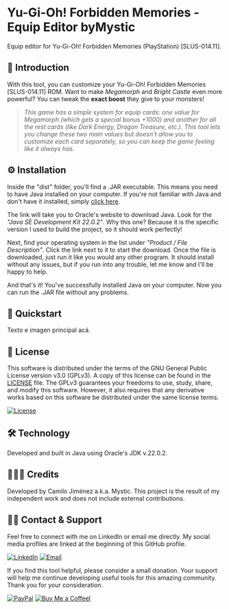 # Yu-Gi-Oh! Forbidden Memories - Equip Editor byMystic

Equip editor for Yu-Gi-Oh! Forbidden Memories (PlayStation) [SLUS-014.11].

## 📖 Introduction

With this tool, you can customize your Yu-Gi-Oh! Forbidden Memories [SLUS-014.11] ROM. Want to make *Megamorph* and *Bright Castle* even more powerful? You can tweak the **exact boost** they give to your monsters!

>*This game has a simple system for equip cards: one value for Megamorph (which gets a special bonus +1000) and another for all the rest cards (like Dark Energy, Dragon Treasure, etc.). This tool lets you change these two main values but doesn't allow you to customize each card separately, so you can keep the game feeling like it always has.*

## ⚙️ Installation

Inside the "dist" folder, you'll find a .JAR executable. This means you need to have Java installed on your computer. If you're not familiar with Java and don't have it installed, simply [click here](https://www.oracle.com/java/technologies/javase/jdk22-archive-downloads.html).

The link will take you to Oracle's website to download Java. Look for the *"Java SE Development Kit 22.0.2"*. Why this one? Because it is the specific version I used to build the project, so it should work perfectly!

Next, find your operating system in the list under *"Product / File Description"*. Click the link next to it to start the download. Once the file is downloaded, just run it like you would any other program. It should install without any issues, but if you run into any trouble, let me know and I'll be happy to help.

And that's it! You've successfully installed Java on your computer. Now you can run the .JAR file without any problems.

## 🚀 Quickstart

Texto e imagen principal acá.

## 🔐 License

This software is distributed under the terms of the GNU General Public License version v3.0 (GPLv3). A copy of this license can be found in the [LICENSE](LICENSE) file. The GPLv3 guarantees your freedoms to use, study, share, and modify this software. However, it also requires that any derivative works based on this software be distributed under the same license terms.

[![License](https://img.shields.io/badge/License-GPLv3-brightgreen?style=social&logo=gnu&logoColor=%23A42E2B&logoSize=auto
)](https://www.gnu.org/licenses/gpl-3.0.en.html)

## 🛠 Technology

Developed and built in Java using Oracle's JDK v.22.0.2.

## 👨🏻‍💻 Credits

Developed by Camilo Jiménez a.k.a. Mystic. This project is the result of my independent work and does not include external contributions.

## 🙌🏻 Contact & Support

Feel free to connect with me on LinkedIn or email me directly. My social media profiles are linked at the beginning of this GitHub profile.

[![LinkedIn](https://img.shields.io/badge/LinkedIn-brightgreen?style=social&logo=linkedin&logoColor=%230A66C2&logoSize=auto
)](https://www.linkedin.com/in/camilojimenz)
[![Email](https://img.shields.io/badge/Email%20me-brightgreen?style=social&logo=gmail&logoColor=%23EA4335&logoSize=auto
)](mailto:jmncamilo@gmail.com)

If you find this tool helpful, please consider a small donation. Your support will help me continue developing useful tools for this amazing community. Thank you for your consideration.

[![PayPal](https://img.shields.io/badge/Support%20Me%20on%20PayPal-f?style=flat&logo=paypal&logoColor=f0f0f0&logoSize=20&labelColor=%23003087&color=%23003087
)](https://www.paypal.com/donate/?hosted_button_id=8DZU725MLQKRL)
[![Buy Me a Coffeel](https://img.shields.io/badge/Buy%20Me%20a%20Coffee-f?style=flat&logo=buymeacoffee&logoColor=0f0f0f&logoSize=20&labelColor=%23FFDD00&color=%23FFDD00
)](https://buymeacoffee.com/jmncamilo)
